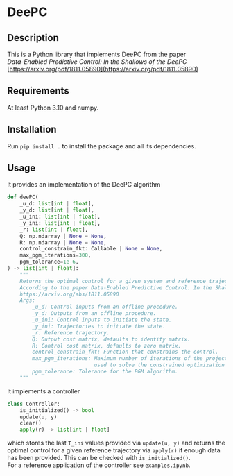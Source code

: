 # DeePC	

## Description
This is a Python library that implements DeePC from the paper<br>
<i>Data-Enabled Predictive Control: In the Shallows of the DeePC</i><br>
[https://arxiv.org/pdf/1811.05890](https://arxiv.org/pdf/1811.05890)

## Requirements
At least Python 3.10 and numpy.

## Installation
Run `pip install .` to install the package and all its dependencies.

## Usage
It provides an implementation of the DeePC algorithm
```python
def deePC(
    _u_d: list[int | float],
    _y_d: list[int | float],
    _u_ini: list[int | float],
    _y_ini: list[int | float],
    _r: list[int | float],
    Q: np.ndarray | None = None,
    R: np.ndarray | None = None,
    control_constrain_fkt: Callable | None = None,
    max_pgm_iterations=300,
    pgm_tolerance=1e-6,
) -> list[int | float]:
    """
    Returns the optimal control for a given system and reference trajectory.
    According to the paper Data-Enabled Predictive Control: In the Shallows of the DeePC
    https://arxiv.org/abs/1811.05890
    Args:
        _u_d: Control inputs from an offline procedure.
        _y_d: Outputs from an offline procedure.
        _u_ini: Control inputs to initiate the state.
        _y_ini: Trajectories to initiate the state.
        _r: Reference trajectory.
        Q: Output cost matrix, defaults to identity matrix.
        R: Control cost matrix, defaults to zero matrix.
        control_constrain_fkt: Function that constrains the control.
        max_pgm_iterations: Maximum number of iterations of the projected gradient method (PGM)
                            used to solve the constrained optimization problem.
        pgm_tolerance: Tolerance for the PGM algorithm.
    """
```

It implements a controller
```python
class Controller:
    is_initialized() -> bool
    update(u, y)
    clear()
    apply(r) -> list[int | float]
```
which stores the last `T_ini` values provided via `update(u, y)` and returns the optimal control for a given reference trajectory via `apply(r)` if enough data has been provided. This can be checked with `is_initialized()`.<br>
For a reference application of the controller see `examples.ipynb`.
